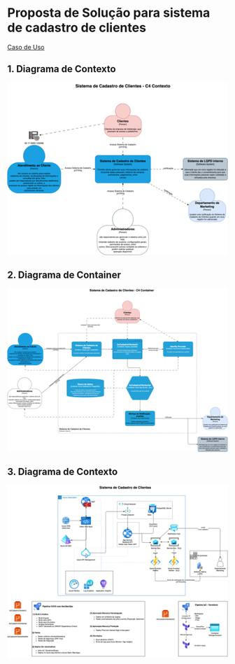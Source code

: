 # Proposta de Solução para sistema de cadastro de clientes


[Caso de Uso](docs/casoDeUso.md)

## 1. Diagrama de Contexto


![Diagrama de Contexto (sugestão C4 Model)](docs/az-clientes-cadastro-contexto.png)

## 2. Diagrama de Container

![Diagrama de Container/Solução (sugestão C4 Model)](docs/az-clientes-cadastro-container.png)

## 3. Diagrama de Contexto

![Diagrama de Infraestrutura (Modelo livre)](docs/az-clientes-cadastro-infra.png)

